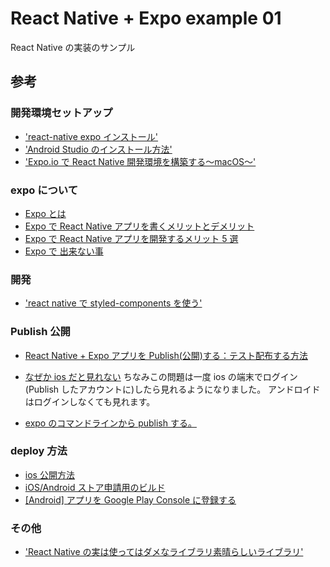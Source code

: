 # React Native + Expo example 01

React Native の実装のサンプル

## 参考

### 開発環境セットアップ

- ['react-native expo インストール'](https://qiita.com/nskydiving/items/41e446ef5c821359ab79#%E9%96%8B%E7%99%BA%E7%92%B0%E5%A2%83%E3%81%AE%E6%A7%8B%E7%AF%89expo-cli)
- ['Android Studio のインストール方法'](https://qiita.com/yacchi1123/items/75303c0ad05a188a28eb)
- ['Expo.io で React Native 開発環境を構築する〜macOS〜'](https://www.jacepark.com/how-to-manage-expo-io-environment-on-macos/)

### expo について

- [Expo とは](https://qiita.com/mizchi/items/4bcc82cbf4bbe8050993)
- [Expo で React Native アプリを書くメリットとデメリット](https://trilingual-engineer.com/expo-vs-react-native/)
- [Expo で React Native アプリを開発するメリット 5 選](https://tech.maricuru.com/entry/2018/04/09/142341)
- [Expo で 出来ない事](https://blog.nyan-tech.com/expo-trap/)

### 開発

- ['react native で styled-components を使う'](https://qiita.com/totoro081295/items/c9529025253c53c0f443)

### Publish 公開

- [React Native + Expo アプリを Publish(公開)する：テスト配布する方法](https://qiita.com/hitotch/items/5f72523fc4c769e31e3a)
- [なぜか ios だと見れない](https://qiita.com/mizchi/items/4bcc82cbf4bbe8050993)
  ちなみこの問題は一度 ios の端末でログイン(Publish したアカウントに)したら見れるようになりました。
  アンドロイドはログインしなくても見れます。

- [expo のコマンドラインから publish する。](https://qiita.com/zaburo/items/ef1f6078fc1ec4e93b0d)

### deploy 方法

- [ios 公開方法](https://blog.tawachan.com/entry/2019/02/02/200000)
- [iOS/Android ストア申請用のビルド](https://tech.maricuru.com/entry/2018/11/06/180000)
- [[Android] アプリを Google Play Console に登録する](https://akira-watson.com/android/developer-console.html)

### その他

- ['React Native の実は使ってはダメなライブラリ素晴らしいライブラリ'](https://qiita.com/kaba/items/569aafd80889bb5d9328)
